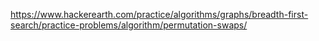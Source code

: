 https://www.hackerearth.com/practice/algorithms/graphs/breadth-first-search/practice-problems/algorithm/permutation-swaps/
